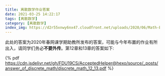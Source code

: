 ```yaml
---
title: 离散数学作业答案
date: 2021-03-25 14:22:17
tags: [离散数学]
category: [离散数学]
index_img: https://d2r55xnwy6nx47.cloudfront.net/uploads/2020/06/Math-Beauty_2880x1220_Lede_HPA.jpg
---
```


此处的答案为2020年春网课学期助教所发布的答案，可能与今年布置的作业有所出入，请同学们务必**不要外传**。第12章和13章的答案如下:

{% pdf https://cdn.jsdelivr.net/gh/FDU19CS/AcceptedHelper@hexo/source/_posts/answer_of_discrete_math/discrete_math_12_13.pdf %}